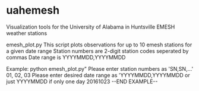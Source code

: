 # uahemesh
Visualization tools for the University of Alabama in Huntsville EMESH weather stations

emesh_plot.py
This script plots observations for up to 10 emesh stations for a given date range
Station numbers are 2-digit station codes seperated by commas
Date range is YYYYMMDD,YYYYMMDD

Example:
python emesh_plot.py"
Please enter station numbers as 'SN,SN,...'
01, 02, 03
Please enter desired date range as 'YYYYMMDD,YYYYMMDD or just YYYYMMDD if only one day
20161023
--END EXAMPLE--
